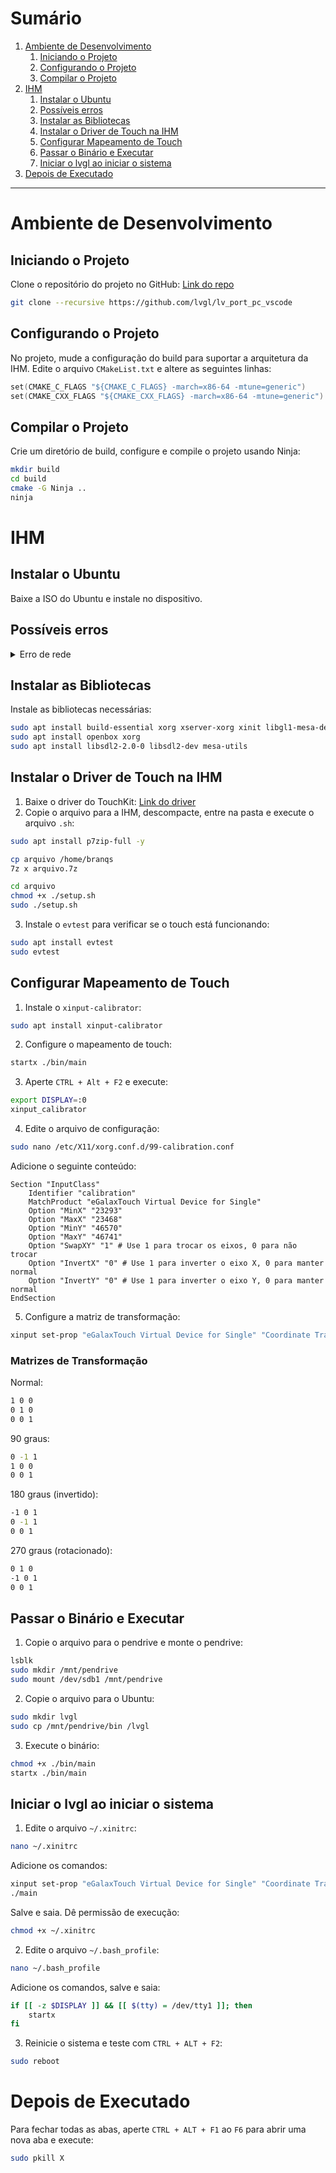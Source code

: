 # Sumário
1. [Ambiente de Desenvolvimento](#ambiente-de-desenvolvimento)
    1. [Iniciando o Projeto](#iniciando-o-projeto)
    2. [Configurando o Projeto](#configurando-o-projeto)
    3. [Compilar o Projeto](#compilar-o-projeto)
2. [IHM](#ihm)
    1. [Instalar o Ubuntu](#instalar-o-ubuntu)
    2. [Possíveis erros](#possiveis-erros)
    3. [Instalar as Bibliotecas](#instalar-as-bibliotecas)
    4. [Instalar o Driver de Touch na IHM](#instalar-o-driver-de-touch-na-ihm)
    5. [Configurar Mapeamento de Touch](#configurar-mapeamento-de-touch)
    6. [Passar o Binário e Executar](#passar-o-binário-e-executar)
    7. [Iniciar o lvgl ao iniciar o sistema](#iniciar-o-lvgl-ao-iniciar-o-sistema)
3. [Depois de Executado](#depois-de-executado)

---

# Ambiente de Desenvolvimento

## Iniciando o Projeto

Clone o repositório do projeto no GitHub: [Link do repo](https://github.com/lvgl/lv_port_pc_vscode)

```bash
git clone --recursive https://github.com/lvgl/lv_port_pc_vscode
```

## Configurando o Projeto

No projeto, mude a configuração do build para suportar a arquitetura da IHM. Edite o arquivo `CMakeList.txt` e altere as seguintes linhas:

```c
set(CMAKE_C_FLAGS "${CMAKE_C_FLAGS} -march=x86-64 -mtune=generic")
set(CMAKE_CXX_FLAGS "${CMAKE_CXX_FLAGS} -march=x86-64 -mtune=generic")
```

## Compilar o Projeto

Crie um diretório de build, configure e compile o projeto usando Ninja:

```bash
mkdir build
cd build
cmake -G Ninja ..
ninja
```

# IHM

## Instalar o Ubuntu

Baixe a ISO do Ubuntu e instale no dispositivo.

## Possíveis erros

<details>
<summary>Erro de rede</summary>

Se ocorrer um erro de rede, siga os passos abaixo para resolver:

1. Copie o arquivo `00-installer-config.yaml` para um pendrive.
2. Insira o pendrive na IHM e monte-o:

```bash
lsblk
sudo mkdir /mnt/pendrive
sudo mount /dev/sdb1 /mnt/pendrive
```

3. Copie o arquivo para o Ubuntu:

```bash
sudo cp /mnt/pendrive/00-installer-config.yaml /etc/netplan/
sudo netplan apply
```

</details>

## Instalar as Bibliotecas

Instale as bibliotecas necessárias:

```bash
sudo apt install build-essential xorg xserver-xorg xinit libgl1-mesa-dev libinput-dev libudev-dev
sudo apt install openbox xorg
sudo apt install libsdl2-2.0-0 libsdl2-dev mesa-utils
```

## Instalar o Driver de Touch na IHM

1. Baixe o driver do TouchKit: [Link do driver](https://www.eeti.com/drivers_Linux.html)
2. Copie o arquivo para a IHM, descompacte, entre na pasta e execute o arquivo `.sh`:

```bash
sudo apt install p7zip-full -y

cp arquivo /home/branqs
7z x arquivo.7z

cd arquivo
chmod +x ./setup.sh
sudo ./setup.sh
```

3. Instale o `evtest` para verificar se o touch está funcionando:

```bash
sudo apt install evtest
sudo evtest
```

## Configurar Mapeamento de Touch

1. Instale o `xinput-calibrator`:

```bash
sudo apt install xinput-calibrator
```

2. Configure o mapeamento de touch:

```bash
startx ./bin/main
```

3. Aperte `CTRL + Alt + F2` e execute:

```bash
export DISPLAY=:0
xinput_calibrator
```

4. Edite o arquivo de configuração:

```bash
sudo nano /etc/X11/xorg.conf.d/99-calibration.conf
```

Adicione o seguinte conteúdo:

```plaintext
Section "InputClass"
    Identifier "calibration"
    MatchProduct "eGalaxTouch Virtual Device for Single"
    Option "MinX" "23293"
    Option "MaxX" "23468"
    Option "MinY" "46570"
    Option "MaxY" "46741"
    Option "SwapXY" "1" # Use 1 para trocar os eixos, 0 para não trocar
    Option "InvertX" "0" # Use 1 para inverter o eixo X, 0 para manter normal
    Option "InvertY" "0" # Use 1 para inverter o eixo Y, 0 para manter normal
EndSection
```

5. Configure a matriz de transformação:

```bash
xinput set-prop "eGalaxTouch Virtual Device for Single" "Coordinate Transformation Matrix" -0.01 -1 1 1 0.1 0 0 0 1
```

### Matrizes de Transformação

Normal:

```bash
1 0 0
0 1 0
0 0 1
```

90 graus:

```bash
0 -1 1 
1 0 0
0 0 1
```

180 graus (invertido):

```bash
-1 0 1
0 -1 1
0 0 1
```

270 graus (rotacionado):

```bash
0 1 0
-1 0 1
0 0 1
```

## Passar o Binário e Executar

1. Copie o arquivo para o pendrive e monte o pendrive:

```bash
lsblk
sudo mkdir /mnt/pendrive
sudo mount /dev/sdb1 /mnt/pendrive
```

2. Copie o arquivo para o Ubuntu:

```bash
sudo mkdir lvgl
sudo cp /mnt/pendrive/bin /lvgl
```

3. Execute o binário:

```bash
chmod +x ./bin/main
startx ./bin/main
```

## Iniciar o lvgl ao iniciar o sistema

1. Edite o arquivo `~/.xinitrc`:

```bash
nano ~/.xinitrc
```

Adicione os comandos:

```bash
xinput set-prop "eGalaxTouch Virtual Device for Single" "Coordinate Transformation Matrix" -0.01 -1 1 1 0.1 0 0 0 1
./main
```

Salve e saia. Dê permissão de execução:

```bash
chmod +x ~/.xinitrc
```

2. Edite o arquivo `~/.bash_profile`:

```bash
nano ~/.bash_profile
```

Adicione os comandos, salve e saia:

```bash
if [[ -z $DISPLAY ]] && [[ $(tty) = /dev/tty1 ]]; then
    startx 
fi
```

3. Reinicie o sistema e teste com `CTRL + ALT + F2`:

```bash
sudo reboot
```

# Depois de Executado

Para fechar todas as abas, aperte `CTRL + ALT + F1` ao `F6` para abrir uma nova aba e execute:

```bash
sudo pkill X
```
